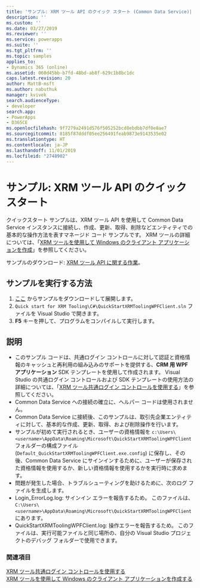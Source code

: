 ```yaml
---
title: 'サンプル: XRM ツール API のクイック スタート (Common Data Service)| Microsoft Docs'
description: ''
ms.custom: ''
ms.date: 03/27/2019
ms.reviewer: ''
ms.service: powerapps
ms.suite: ''
ms.tgt_pltfrm: ''
ms.topic: samples
applies_to:
- Dynamics 365 (online)
ms.assetid: 060d45bb-b7fd-48bd-ab8f-629c1b8bc1dc
caps.latest.revision: 20
author: MattB-msft
ms.author: nabuthuk
manager: kvivek
search.audienceType:
- developer
search.app:
- PowerApps
- D365CE
ms.openlocfilehash: 9f7279a2491d576f505252bcd8ebdbb7df0e8ae7
ms.sourcegitcommit: 8185f87dddf05ee256491feab9873e9143535e02
ms.translationtype: HT
ms.contentlocale: ja-JP
ms.lasthandoff: 11/01/2019
ms.locfileid: "2748902"
---
```

# <a name="sample-quick-start-for-xrm-tooling-api"></a>サンプル: XRM ツール API のクイック スタート

クイックスタート サンプルは、XRM ツール API を使用して Common Data Service インスタンスに接続し、作成、更新、取得、削除などエンティティでの基本的な操作方法を表すマネージド コード サンプルです。 XRM ツールの詳細については、「[XRM ツールを使用して Windows のクライアント アプリケーションを作成](build-windows-client-applications-xrm-tools.md)」を参照してください。

サンプルのダウンロード: [XRM ツール API に関する作業](https://github.com/microsoft/PowerApps-Samples/tree/master/cds/Xrm%20Tooling/Quick%20start%20for%20XRM%20Tooling%20API)。

## <a name="how-to-run-the-sample"></a>サンプルを実行する方法

1. [ここ](https://github.com/Microsoft/PowerApps-Samples/tree/master/cds/Xrm%20Tooling/Quick%20start%20for%20XRM%20Tooling) からサンプルをダウンロードして展開します。  
1. `Quick start for XRM Tooling\C#\QuickStartXRMToolingWPFClient.sln`  ファイルを Visual Studio で開きます。  
1. **F5** キーを押して、プログラムをコンパイルして実行します。  


## <a name="demonstrates"></a>説明

- このサンプル コードは、共通ログイン コントロールに対して認証と資格情報のキャッシュと再利用の組み込みのサポートを提供する、**CRM 用 WPF アプリケーション** SDK テンプレートを使用して作成されます。 Visual Studio の共通ログイン コントロールおよび SDK テンプレートの使用方法の詳細については、「[XRM ツール共通ログイン コントロールを使用する](use-xrm-tooling-common-login-control-client-applications.md)」を参照してください。  
- Common Data Service への接続の確立に、ヘルパー コードは使用されません。  
- Common Data Service に接続後、このサンプルは、取引先企業エンティティに対して、基本的な作成、更新、取得、および削除操作を行います。  
- サンプルが初めて実行されるとき、ユーザーの資格情報を `c:\Users\`*`<username>`*`\AppData\Roaming\Microsoft\QuickStartXRMToolingWPFClient` フォルダーの構成ファイル (`Default_QuickStartXRMToolingWPFClient.exe.config`)  に保存し、その後、Common Data Service にサインインするために、ユーザーが保存された資格情報を使用するか、新しい資格情報を使用するかを実行時に求めます。  
- 問題が発生した場合、トラブルシューティングを助けるために、次のログ ファイルを生成します。  
- Login_ErrorLog.log: サインイン エラーを報告するため。 このファイルは、`C:\Users\`*`<username>`*`\AppData\Roaming\Microsoft\QuickStartXRMToolingWPFClient` にあります。  
- QuickStartXRMToolingWPFClient.log: 操作エラーを報告するため。 このファイルは、実行可能ファイルと同じ場所の、自分の Visual Studio プロジェクトのデバッグ フォルダーで使用できます。  

### <a name="see-also"></a>関連項目

[XRM ツール共通ログイン コントロールを使用する](use-xrm-tooling-common-login-control-client-applications.md)<br />
[XRM ツールを使用して Windows のクライアント アプリケーションを作成する](build-windows-client-applications-xrm-tools.md)<br />

